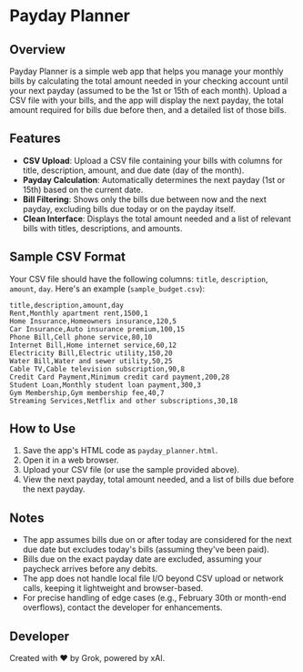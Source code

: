 # Payday Planner

## Overview
Payday Planner is a simple web app that helps you manage your monthly bills by calculating the total amount needed in your checking account until your next payday (assumed to be the 1st or 15th of each month). Upload a CSV file with your bills, and the app will display the next payday, the total amount required for bills due before then, and a detailed list of those bills.

## Features
- **CSV Upload**: Upload a CSV file containing your bills with columns for title, description, amount, and due date (day of the month).
- **Payday Calculation**: Automatically determines the next payday (1st or 15th) based on the current date.
- **Bill Filtering**: Shows only the bills due between now and the next payday, excluding bills due today or on the payday itself.
- **Clean Interface**: Displays the total amount needed and a list of relevant bills with titles, descriptions, and amounts.

## Sample CSV Format
Your CSV file should have the following columns: `title`, `description`, `amount`, `day`. Here's an example (`sample_budget.csv`):

```
title,description,amount,day
Rent,Monthly apartment rent,1500,1
Home Insurance,Homeowners insurance,120,5
Car Insurance,Auto insurance premium,100,15
Phone Bill,Cell phone service,80,10
Internet Bill,Home internet service,60,12
Electricity Bill,Electric utility,150,20
Water Bill,Water and sewer utility,50,25
Cable TV,Cable television subscription,90,8
Credit Card Payment,Minimum credit card payment,200,28
Student Loan,Monthly student loan payment,300,3
Gym Membership,Gym membership fee,40,7
Streaming Services,Netflix and other subscriptions,30,18
```

## How to Use
1. Save the app's HTML code as `payday_planner.html`.
2. Open it in a web browser.
3. Upload your CSV file (or use the sample provided above).
4. View the next payday, total amount needed, and a list of bills due before the next payday.

## Notes
- The app assumes bills due on or after today are considered for the next due date but excludes today's bills (assuming they've been paid).
- Bills due on the exact payday date are excluded, assuming your paycheck arrives before any debits.
- The app does not handle local file I/O beyond CSV upload or network calls, keeping it lightweight and browser-based.
- For precise handling of edge cases (e.g., February 30th or month-end overflows), contact the developer for enhancements.

## Developer
Created with ❤️ by Grok, powered by xAI.